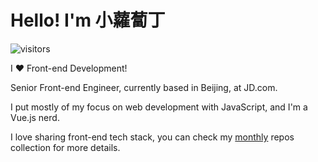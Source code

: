 # Hello! I'm 小蘿蔔丁

![visitors](https://visitor-badge.glitch.me/badge?page_id=xiaoluoboding.xiaoluoboding)

I ❤️ Front-end Development!

Senior Front-end Engineer, currently based in Beijing, at JD.com.

I put mostly of my focus on web development with JavaScript, and I'm a Vue.js nerd.

I love sharing front-end tech stack, you can check my [monthly](https://github.com/xiaoluoboding/monthly) repos collection for more details.
